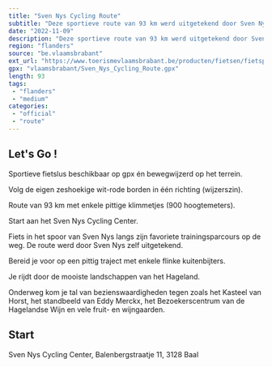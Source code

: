 ```yaml
---
title: "Sven Nys Cycling Route"
subtitle: "Deze sportieve route van 93 km werd uitgetekend door Sven Nys"
date: "2022-11-09"
description: "Deze sportieve route van 93 km werd uitgetekend door Sven Nys. Het traject is pittig en bevat enkele kuitenbijters. Starten doe je aan het Sven Nys Cycling Center, het belevingscentrum waar je alles te weten komt over off-road fietsen."
region: "flanders"
source: "be.vlaamsbrabant"
ext_url: "https://www.toerismevlaamsbrabant.be/producten/fietsen/fietsproducten/sven-nys-cycling-route/index.html"
gpx: "vlaamsbrabant/Sven_Nys_Cycling_Route.gpx"
length: 93
tags:
 - "flanders"
 - "medium"
categories:
 - "official"
 - "route"
---
```


## Let's Go ! 

Sportieve fietslus beschikbaar op gpx én bewegwijzerd op het terrein.

Volg de eigen zeshoekige wit-rode borden in één richting (wijzerszin).

Route van 93 km met enkele pittige klimmetjes (900 hoogtemeters).

Start aan het Sven Nys Cycling Center.

Fiets in het spoor van Sven Nys langs zijn favoriete trainingsparcours op de weg. De route werd door Sven Nys zelf uitgetekend.

Bereid je voor op een pittig traject met enkele flinke kuitenbijters.

Je rijdt door de mooiste landschappen van het Hageland.

Onderweg kom je tal van bezienswaardigheden tegen zoals het Kasteel van Horst, het standbeeld van Eddy Merckx, het Bezoekerscentrum van de Hagelandse Wijn en vele fruit- en wijngaarden.

## Start

Sven Nys Cycling Center, Balenbergstraatje 11, 3128 Baal
